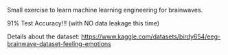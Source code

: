 Small exercise to learn machine learning engineering for brainwaves.

91% Test Accuracy!!! (with NO data leakage this time)

Details about the dataset: https://www.kaggle.com/datasets/birdy654/eeg-brainwave-dataset-feeling-emotions
